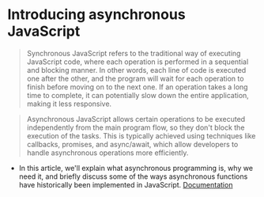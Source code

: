 # Introducing asynchronous JavaScript

> Synchronous JavaScript refers to the traditional way of executing JavaScript code, where each operation is performed in a sequential and blocking manner. In other words, each line of code is executed one after the other, and the program will wait for each operation to finish before moving on to the next one. If an operation takes a long time to complete, it can potentially slow down the entire application, making it less responsive.

> Asynchronous JavaScript allows certain operations to be executed independently from the main program flow, so they don't block the execution of the tasks. This is typically achieved using techniques like callbacks, promises, and async/await, which allow developers to handle asynchronous operations more efficiently.

- In this article, we'll explain what asynchronous programming is, why we need it, and briefly discuss some of the ways asynchronous functions have historically been implemented in JavaScript. [Documentation](https://developer.mozilla.org/en-US/docs/Learn/JavaScript/Asynchronous)
